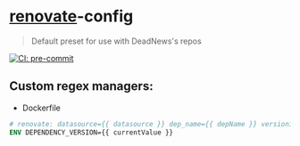# [renovate](https://github.com/renovatebot/renovate)-config

> Default preset for use with DeadNews's repos

[![CI: pre-commit](https://results.pre-commit.ci/badge/github/DeadNews/renovate-config/main.svg)](https://results.pre-commit.ci/latest/github/DeadNews/renovate-config/main)

## Custom regex managers:

- Dockerfile

```dockerfile
# renovate: datasource={{ datasource }} dep_name={{ depName }} versioning={{ versioning}}
ENV DEPENDENCY_VERSION={{ currentValue }}
```
